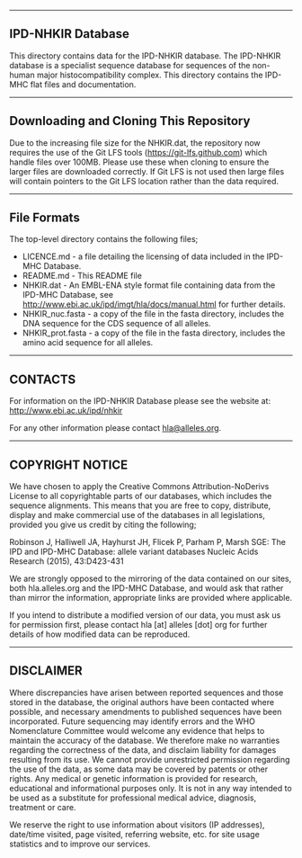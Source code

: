 --------------------------------------------------------------------------------
 IPD-NHKIR Database
--------------------------------------------------------------------------------

This directory contains data for the IPD-NHKIR database. The IPD-NHKIR database is a specialist sequence database for sequences of the non-human major histocompatibility complex. This directory contains the IPD-MHC flat files and documentation. 

--------------------------------------------------------------------------------
Downloading and Cloning This Repository 
--------------------------------------------------------------------------------

Due to the increasing file size for the NHKIR.dat, the repository now requires the use of the Git LFS tools (https://git-lfs.github.com) which handle files over 100MB. Please use these when cloning to ensure the larger files are downloaded correctly. If Git LFS is not used then large files will contain pointers to the Git LFS location rather than the data required. 

--------------------------------------------------------------------------------
File Formats 
--------------------------------------------------------------------------------

The top-level directory contains the following files; 

* LICENCE.md - a file detailing the licensing of data included in the IPD-MHC Database.
* README.md - This README file
* NHKIR.dat - An EMBL-ENA style format file containing data from the IPD-MHC Database, see http://www.ebi.ac.uk/ipd/imgt/hla/docs/manual.html for further details.
* NHKIR_nuc.fasta - a copy of the file in the fasta directory, includes the DNA sequence for the CDS sequence of all alleles. 
* NHKIR_prot.fasta - a copy of the file in the fasta directory, includes the amino acid sequence for all alleles. 

--------------------------------------------------------------------------------
 CONTACTS
--------------------------------------------------------------------------------

For information on the IPD-NHKIR Database please see the website at:
http://www.ebi.ac.uk/ipd/nhkir

For any other information please contact hla@alleles.org.

--------------------------------------------------------------------------------
 COPYRIGHT NOTICE
--------------------------------------------------------------------------------

We have chosen to apply the Creative Commons Attribution-NoDerivs License to all
copyrightable parts of our databases, which includes the sequence alignments.
This means that you are free to copy, distribute, display and make commercial
use of the databases in all legislations, provided you give us credit by citing
the following;

Robinson J, Halliwell JA, Hayhurst JH, Flicek P, Parham P, Marsh SGE:
The IPD and IPD-MHC Database: allele variant databases
Nucleic Acids Research (2015), 43:D423-431

We are strongly opposed to the mirroring of the data contained on our sites, both
hla.alleles.org and the IPD-MHC Database, and would ask that rather than mirror
the information, appropriate links are provided where applicable.

If you intend to distribute a modified version of our data, you must ask us for
permission first, please contact hla [at] alleles [dot] org for further details
of how modified data can be reproduced.

--------------------------------------------------------------------------------
 DISCLAIMER
--------------------------------------------------------------------------------

Where discrepancies have arisen between reported sequences and those stored in
the database, the original authors have been contacted where possible, and
necessary amendments to published sequences have been incorporated. Future
sequencing may identify errors and the WHO Nomenclature Committee would welcome
any evidence that helps to maintain the accuracy of the database. We therefore
make no warranties regarding the correctness of the data, and disclaim liability
for damages resulting from its use. We cannot provide unrestricted permission
regarding the use of the data, as some data may be covered by patents or other
rights. Any medical or genetic information is provided for research, educational
and informational purposes only. It is not in any way intended to be used as a
substitute for professional medical advice, diagnosis, treatment or care.

We reserve the right to use information about visitors (IP addresses), date/time
visited, page visited, referring website, etc. for site usage statistics and to
improve our services.